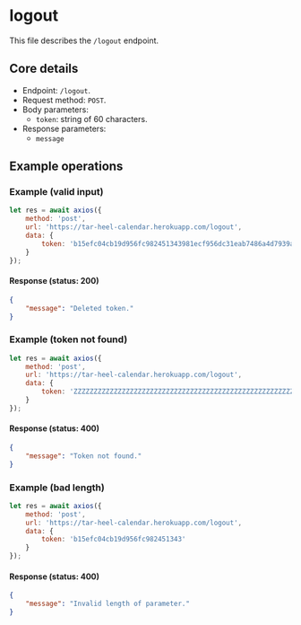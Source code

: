 # logout
This file describes the `/logout` endpoint.

## Core details
* Endpoint: `/logout`.
* Request method: `POST`.
* Body parameters:
    * `token`: string of 60 characters.
* Response parameters:
    * `message`

## Example operations
### Example (valid input)
```js
let res = await axios({
    method: 'post',
    url: 'https://tar-heel-calendar.herokuapp.com/logout',
    data: {
        token: 'b15efc04cb19d956fc982451343981ecf956dc31eab7486a4d7939a77476'
    }
});
```

#### Response (status: 200)
```json
{
    "message": "Deleted token."
}
```

### Example (token not found)
```js
let res = await axios({
    method: 'post',
    url: 'https://tar-heel-calendar.herokuapp.com/logout',
    data: {
        token: 'ZZZZZZZZZZZZZZZZZZZZZZZZZZZZZZZZZZZZZZZZZZZZZZZZZZZZZZZZZZZZ'
    }
});
```

#### Response (status: 400)
```json
{
    "message": "Token not found."
}
```

### Example (bad length)
```js
let res = await axios({
    method: 'post',
    url: 'https://tar-heel-calendar.herokuapp.com/logout',
    data: {
        token: 'b15efc04cb19d956fc982451343'
    }
});
```

#### Response (status: 400)
```json
{
    "message": "Invalid length of parameter."
}
```
